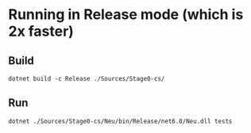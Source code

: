 # Running in Release mode (which is 2x faster)

## Build 

```
dotnet build -c Release ./Sources/Stage0-cs/
```

## Run

``` 
dotnet ./Sources/Stage0-cs/Neu/bin/Release/net6.0/Neu.dll tests
```